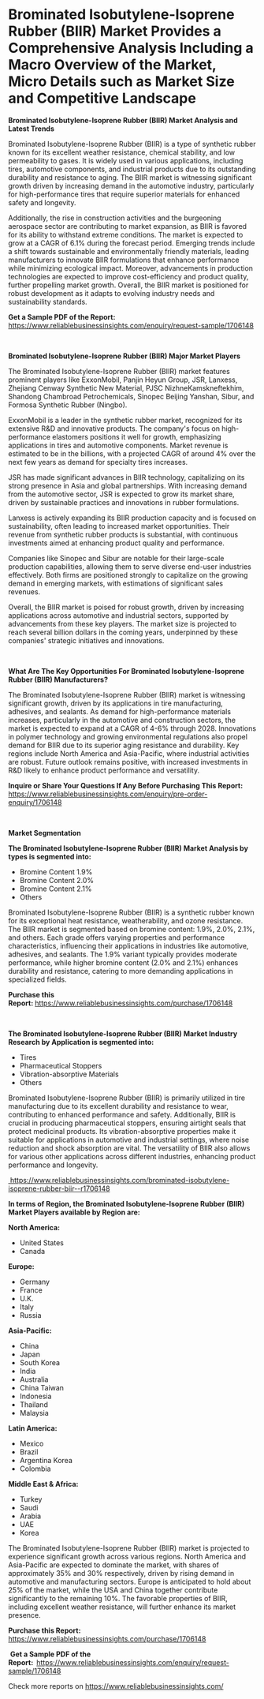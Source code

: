 <p><h1>Brominated Isobutylene-Isoprene Rubber (BIIR) Market Provides a Comprehensive Analysis Including a Macro Overview of the Market, Micro Details such as Market Size and Competitive Landscape</h1></p><p><strong>Brominated Isobutylene-Isoprene Rubber (BIIR) Market Analysis and Latest Trends</strong></p>
<p><p>Brominated Isobutylene-Isoprene Rubber (BIIR) is a type of synthetic rubber known for its excellent weather resistance, chemical stability, and low permeability to gases. It is widely used in various applications, including tires, automotive components, and industrial products due to its outstanding durability and resistance to aging. The BIIR market is witnessing significant growth driven by increasing demand in the automotive industry, particularly for high-performance tires that require superior materials for enhanced safety and longevity.</p><p>Additionally, the rise in construction activities and the burgeoning aerospace sector are contributing to market expansion, as BIIR is favored for its ability to withstand extreme conditions. The market is expected to grow at a CAGR of 6.1% during the forecast period. Emerging trends include a shift towards sustainable and environmentally friendly materials, leading manufacturers to innovate BIIR formulations that enhance performance while minimizing ecological impact. Moreover, advancements in production technologies are expected to improve cost-efficiency and product quality, further propelling market growth. Overall, the BIIR market is positioned for robust development as it adapts to evolving industry needs and sustainability standards.</p></p>
<p><strong>Get a Sample PDF of the Report:&nbsp;</strong> <a href="https://www.reliablebusinessinsights.com/enquiry/request-sample/1706148?utm_campaign=101&utm_medium=2&utm_source=Github&utm_content=ia&utm_term=10012025&utm_id=brominated-isobutylene-isoprene-rubber-biir">https://www.reliablebusinessinsights.com/enquiry/request-sample/1706148</a></p>
<p>&nbsp;</p>
<p><strong>Brominated Isobutylene-Isoprene Rubber (BIIR) Major Market Players</strong></p>
<p><p>The Brominated Isobutylene-Isoprene Rubber (BIIR) market features prominent players like ExxonMobil, Panjin Heyun Group, JSR, Lanxess, Zhejiang Cenway Synthetic New Material, PJSC NizhneKamskneftekhim, Shandong Chambroad Petrochemicals, Sinopec Beijing Yanshan, Sibur, and Formosa Synthetic Rubber (Ningbo). </p><p>ExxonMobil is a leader in the synthetic rubber market, recognized for its extensive R&D and innovative products. The company's focus on high-performance elastomers positions it well for growth, emphasizing applications in tires and automotive components. Market revenue is estimated to be in the billions, with a projected CAGR of around 4% over the next few years as demand for specialty tires increases.</p><p>JSR has made significant advances in BIIR technology, capitalizing on its strong presence in Asia and global partnerships. With increasing demand from the automotive sector, JSR is expected to grow its market share, driven by sustainable practices and innovations in rubber formulations.</p><p>Lanxess is actively expanding its BIIR production capacity and is focused on sustainability, often leading to increased market opportunities. Their revenue from synthetic rubber products is substantial, with continuous investments aimed at enhancing product quality and performance. </p><p>Companies like Sinopec and Sibur are notable for their large-scale production capabilities, allowing them to serve diverse end-user industries effectively. Both firms are positioned strongly to capitalize on the growing demand in emerging markets, with estimations of significant sales revenues.</p><p>Overall, the BIIR market is poised for robust growth, driven by increasing applications across automotive and industrial sectors, supported by advancements from these key players. The market size is projected to reach several billion dollars in the coming years, underpinned by these companies' strategic initiatives and innovations.</p></p>
<p>&nbsp;</p>
<p><strong>What Are The Key Opportunities For Brominated Isobutylene-Isoprene Rubber (BIIR) Manufacturers?</strong></p>
<p><p>The Brominated Isobutylene-Isoprene Rubber (BIIR) market is witnessing significant growth, driven by its applications in tire manufacturing, adhesives, and sealants. As demand for high-performance materials increases, particularly in the automotive and construction sectors, the market is expected to expand at a CAGR of 4-6% through 2028. Innovations in polymer technology and growing environmental regulations also propel demand for BIIR due to its superior aging resistance and durability. Key regions include North America and Asia-Pacific, where industrial activities are robust. Future outlook remains positive, with increased investments in R&D likely to enhance product performance and versatility.</p></p>
<p><strong>Inquire or Share Your Questions If Any Before Purchasing This Report:</strong> <a href="https://www.reliablebusinessinsights.com/enquiry/pre-order-enquiry/1706148?utm_campaign=101&utm_medium=2&utm_source=Github&utm_content=ia&utm_term=10012025&utm_id=brominated-isobutylene-isoprene-rubber-biir">https://www.reliablebusinessinsights.com/enquiry/pre-order-enquiry/1706148</a></p>
<p>&nbsp;</p>
<p><strong>Market Segmentation</strong></p>
<p><strong>The Brominated Isobutylene-Isoprene Rubber (BIIR) Market Analysis by types is segmented into:</strong></p>
<p><ul><li>Bromine Content 1.9%</li><li>Bromine Content 2.0%</li><li>Bromine Content 2.1%</li><li>Others</li></ul></p>
<p><p>Brominated Isobutylene-Isoprene Rubber (BIIR) is a synthetic rubber known for its exceptional heat resistance, weatherability, and ozone resistance. The BIIR market is segmented based on bromine content: 1.9%, 2.0%, 2.1%, and others. Each grade offers varying properties and performance characteristics, influencing their applications in industries like automotive, adhesives, and sealants. The 1.9% variant typically provides moderate performance, while higher bromine content (2.0% and 2.1%) enhances durability and resistance, catering to more demanding applications in specialized fields.</p></p>
<p><strong>Purchase this Report:&nbsp;</strong><a href="https://www.reliablebusinessinsights.com/purchase/1706148?utm_campaign=101&utm_medium=2&utm_source=Github&utm_content=ia&utm_term=10012025&utm_id=brominated-isobutylene-isoprene-rubber-biir">https://www.reliablebusinessinsights.com/purchase/1706148</a></p>
<p>&nbsp;</p>
<p><strong>The Brominated Isobutylene-Isoprene Rubber (BIIR) Market Industry Research by Application is segmented into:</strong></p>
<p><ul><li>Tires</li><li>Pharmaceutical Stoppers</li><li>Vibration-absorptive Materials</li><li>Others</li></ul></p>
<p><p>Brominated Isobutylene-Isoprene Rubber (BIIR) is primarily utilized in tire manufacturing due to its excellent durability and resistance to wear, contributing to enhanced performance and safety. Additionally, BIIR is crucial in producing pharmaceutical stoppers, ensuring airtight seals that protect medicinal products. Its vibration-absorptive properties make it suitable for applications in automotive and industrial settings, where noise reduction and shock absorption are vital. The versatility of BIIR also allows for various other applications across different industries, enhancing product performance and longevity.</p></p>
<p><a href="https://www.reliablebusinessinsights.com/brominated-isobutylene-isoprene-rubber-biir--r1706148?utm_campaign=101&utm_medium=2&utm_source=Github&utm_content=ia&utm_term=10012025&utm_id=brominated-isobutylene-isoprene-rubber-biir">&nbsp;https://www.reliablebusinessinsights.com/brominated-isobutylene-isoprene-rubber-biir--r1706148</a></p>
<p><strong>In terms of Region, the Brominated Isobutylene-Isoprene Rubber (BIIR) Market Players available by Region are:</strong></p>
<p>
    <p> <strong> North America: </strong>
        <ul>
            <li>United States</li>
            <li>Canada</li>
        </ul>
        </p> 
    <p> <strong> Europe: </strong>
        <ul>
            <li>Germany</li>
            <li>France</li>
            <li>U.K.</li>
            <li>Italy</li>
            <li>Russia</li>
        </ul>
        </p> 
    <p> <strong> Asia-Pacific: </strong>
        <ul>
            <li>China</li>
            <li>Japan</li>
            <li>South Korea</li>
            <li>India</li>
            <li>Australia</li>
            <li>China Taiwan</li>
            <li>Indonesia</li>
            <li>Thailand</li>
            <li>Malaysia</li>
        </ul>
        </p> 
    <p> <strong> Latin America: </strong>
        <ul>
            <li>Mexico</li>
            <li>Brazil</li>
            <li>Argentina Korea</li>
            <li>Colombia</li>
        </ul>
        </p> 
    <p> <strong> Middle East & Africa: </strong>
        <ul>
            <li>Turkey</li>
            <li>Saudi</li>
            <li>Arabia</li>
            <li>UAE</li>
            <li>Korea</li>
        </ul>
    </p>
    </p>
<p><p>The Brominated Isobutylene-Isoprene Rubber (BIIR) market is projected to experience significant growth across various regions. North America and Asia-Pacific are expected to dominate the market, with shares of approximately 35% and 30% respectively, driven by rising demand in automotive and manufacturing sectors. Europe is anticipated to hold about 25% of the market, while the USA and China together contribute significantly to the remaining 10%. The favorable properties of BIIR, including excellent weather resistance, will further enhance its market presence.</p></p>
<p><strong>Purchase this Report: </strong><a href="https://www.reliablebusinessinsights.com/purchase/1706148?utm_campaign=101&utm_medium=2&utm_source=Github&utm_content=ia&utm_term=10012025&utm_id=brominated-isobutylene-isoprene-rubber-biir">https://www.reliablebusinessinsights.com/purchase/1706148</a></p>
<p>&nbsp;<strong>Get a Sample PDF of the Report:&nbsp;&nbsp;</strong><a href="https://www.reliablebusinessinsights.com/enquiry/request-sample/1706148?utm_campaign=101&utm_medium=2&utm_source=Github&utm_content=ia&utm_term=10012025&utm_id=brominated-isobutylene-isoprene-rubber-biir">https://www.reliablebusinessinsights.com/enquiry/request-sample/1706148</a></p>
<p><strong></strong></p>
<p>Check more reports on <a href="https://www.reliablebusinessinsights.com/?utm_campaign=101&utm_medium=2&utm_source=Github&utm_content=ia&utm_term=10012025&utm_id=brominated-isobutylene-isoprene-rubber-biir">https://www.reliablebusinessinsights.com/</a></p>